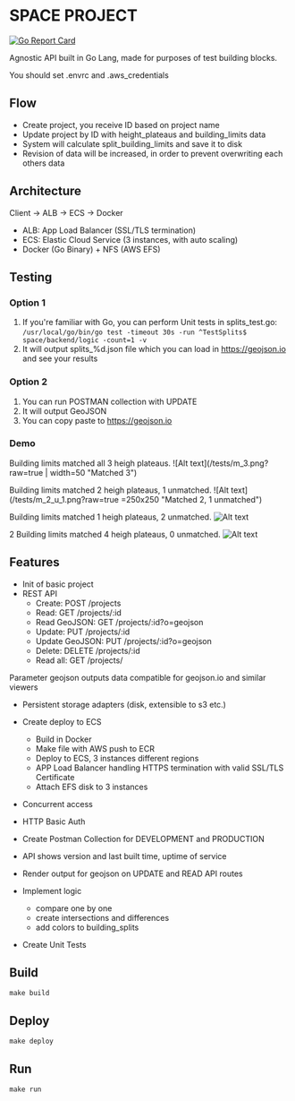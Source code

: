 # SPACE PROJECT
[![Go Report Card](https://goreportcard.com/badge/github.com/dpanic/space)](https://goreportcard.com/report/github.com/dpanic/space)

Agnostic API built in Go Lang, made for purposes of test building blocks.

You should set .envrc and .aws_credentials


## Flow
* Create project, you receive ID based on project name
* Update project by ID with height_plateaus and building_limits data
* System will calculate split_building_limits and save it to disk
* Revision of data will be increased, in order to prevent overwriting each others data

## Architecture
Client -> ALB -> ECS -> Docker

* ALB: App Load Balancer (SSL/TLS termination)
* ECS: Elastic Cloud Service (3 instances, with auto scaling)
* Docker (Go Binary) + NFS (AWS EFS)

## Testing

### Option 1
1. If you're familiar with Go, you can perform Unit tests in splits_test.go:
```/usr/local/go/bin/go test -timeout 30s -run ^TestSplits$ space/backend/logic -count=1 -v```
2. It will output splits_%d.json file which you can load in https://geojson.io and see your results

### Option 2
1. You can run POSTMAN collection with UPDATE
2. It will output GeoJSON
3. You can copy paste to https://geojson.io

### Demo
Building limits matched all 3 heigh plateaus.
![Alt text](/tests/m_3.png?raw=true  | width=50 "Matched 3")

Building limits matched 2 heigh plateaus, 1 unmatched.
![Alt text](/tests/m_2_u_1.png?raw=true =250x250 "Matched 2, 1 unmatched")

Building limits matched 1 heigh plateaus, 2 unmatched.
![Alt text](/tests/m_1_u_2.png?raw=true "Matched 1, 2 unmatched")


2 Building limits matched 4 heigh plateaus, 0 unmatched.
![Alt text](/tests/m_4.png?raw=true "Matched 4")

## Features
* Init of basic project
* REST API 
    * Create:             POST /projects
    * Read:               GET /projects/:id
    * Read GeoJSON:       GET /projects/:id?o=geojson
    * Update:             PUT /projects/:id
    * Update GeoJSON:     PUT /projects/:id?o=geojson
    * Delete:             DELETE /projects/:id
    * Read all:           GET /projects/
    
Parameter geojson outputs data compatible for geojson.io and similar viewers

* Persistent storage adapters (disk, extensible to s3 etc.)
* Create deploy to ECS
    * Build in Docker
    * Make file with AWS push to ECR
    * Deploy to ECS, 3 instances different regions
    * APP Load Balancer handling HTTPS termination with valid SSL/TLS Certificate
    * Attach EFS disk to 3 instances

* Concurrent access
* HTTP Basic Auth
* Create Postman Collection for DEVELOPMENT and PRODUCTION
* API shows version and last built time, uptime of service
* Render output for geojson on UPDATE and READ API routes

* Implement logic 
    * compare one by one 
    * create intersections and differences
    * add colors to building_splits

* Create Unit Tests


## Build
```make build```

## Deploy
```make deploy```

## Run
```make run```

